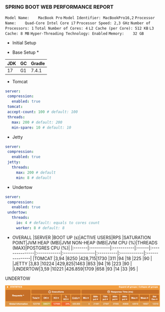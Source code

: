 ### SPRING BOOT WEB PERFORMANCE REPORT

`Model Name:	MacBook Pro`
`Model Identifier: MacBookPro16,2`
`Processor Name:	Quad-Core Intel Core i7`
`Processor Speed: 2,3 GHz`
`Number of Processors: 1`
`Total Number of Cores: 4`
`L2 Cache (per Core): 512 KB`
`L3 Cache: 8 MB`
`Hyper-Threading Technology: Enabled`
`Memory:	32 GB`

* Initial Setup

* Base Setup *

|JDK|GC|Gradle|
|:--|:-|:-----|
|17 |G1|7.4.1 |

* Tomcat

``` yaml
server:
 compression:
   enabled: true
 tomcat:
 accept-count: 100 # default: 100
 threads:
   max: 200 # default: 200
   min-spare: 10 # default: 10

```

* Jetty

``` yaml
server:
 compression:
   enabled: true
 jetty:
   threads:
     max: 200 # default
     min: 8 # default

```

* Undertow

``` yaml
server:
 compression:
   enabled: true
 undertow:
   threads:
     io: 4 # default: equals to cores count
     worker: 8 # default: 8

```

* OVERALL
|SERVER  |BOOT UP (s)|ACTIVE USERS|RPS    |SATURATION POINT|JVM HEAP (MB)|JVM NON-HEAP (MB)|JVM CPU (%)|THREADS (MAX)|POSTGRES CPU (%)|
|:-------|:----------|:-----------|:------|:---------------|:------------|:----------------|:----------|:------------|:---------------|
|TOMCAT  |3,94       |8250        |428,715|1730            |311          |94               |18         |225          |90              |
|JETTY   |3,83       |10224       |429,825|1463            |853          |94               |16         |223          |90              |
|UNDERTOW|3,59       |10221       |426.859|1709            |658          |93               |14         |33           |95              |

UNDERTOW

 ![](./static/undertow.png)